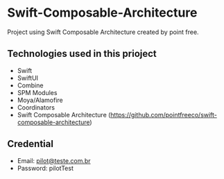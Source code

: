 # Swift-Composable-Architecture
Project using Swift Composable Architecture created by point free.

## Technologies used in this prioject
* Swift
* SwiftUI
* Combine
* SPM Modules
* Moya/Alamofire
* Coordinators
* Swift Composable Architecture (https://github.com/pointfreeco/swift-composable-architecture)

## Credential
  * Email: pilot@teste.com.br
  * Password: pilotTest
